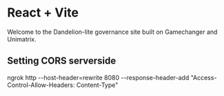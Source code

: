 # React + Vite

Welcome to the Dandelion-lite governance site built on Gamechanger and Unimatrix. 


## Setting CORS serverside 

ngrok http --host-header=rewrite 8080 --response-header-add "Access-Control-Allow-Headers: Content-Type"  